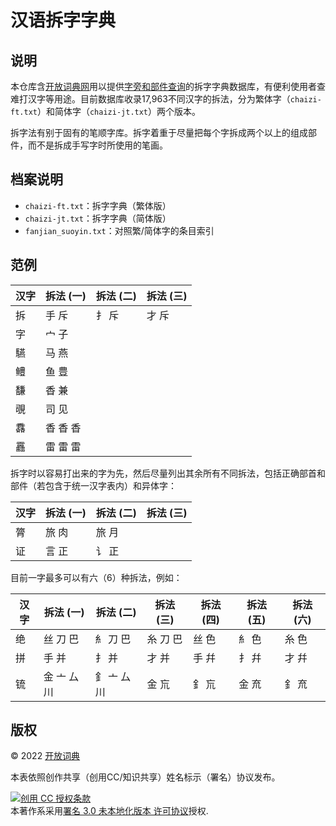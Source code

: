 # 汉语拆字字典

## 说明

本仓库含[开放词典网](http://kaifangcidian.com/)用以提供[字旁和部件查询](http://kaifangcidian.com/han/chaizi/)的拆字字典数据库，有便利使用者查难打汉字等用途。目前数据库收录17,963不同汉字的拆法，分为繁体字（`chaizi-ft.txt`）和简体字（`chaizi-jt.txt`）两个版本。

拆字法有别于固有的笔顺字库。拆字着重于尽量把每个字拆成两个以上的组成部件，而不是拆成手写字时所使用的笔画。


## 档案说明

* `chaizi-ft.txt`：拆字字典（繁体版）
* `chaizi-jt.txt`：拆字字典（简体版）
* `fanjian_suoyin.txt`：对照繁/简体字的条目索引

## 范例

汉字 | 拆法 (一) | 拆法 (二) | 拆法 (三)
--- | -------- | -------- | --------
拆 | 手 斥 | 扌 斥 | 才 斥
字 | 宀 子
驠 | 马 燕
鳢 | 鱼 豊
馦 | 香 兼
覗 | 司 见
馫 | 香 香 香
靐 | 雷 雷 雷

拆字时以容易打出来的字为先，然后尽量列出其余所有不同拆法，包括正确部首和部件（若包含于统一汉字表内）和异体字：

汉字 | 拆法 (一) | 拆法 (二) | 拆法 (三)
--- | -------- | -------- | --------
膂 | 旅 肉 | 旅 月
证 | 言 正 | 讠 正

目前一字最多可以有六（6）种拆法，例如：

汉字 | 拆法 (一) | 拆法 (二) | 拆法 (三) | 拆法 (四) | 拆法 (五) | 拆法 (六)
--- | -------- | -------- | -------- | -------- | -------- | --------
绝 | 丝 刀 巴 | 糹 刀 巴 | 糸 刀 巴 | 丝 色 | 糹 色 | 糸 色
拼 | 手 并 | 扌 并 | 才 并 | 手 幷 | 扌 幷 | 才 幷
锍 | 金 亠 厶 川 | 釒 亠 厶 川 | 金 巟 | 釒 巟 | 金 㐬 | 釒 㐬


## 版权

© 2022 [开放词典](http://www.kaifangcidian.com)

本表依照创作共享（创用CC/知识共享）姓名标示（署名）协议发布。

<a rel="license" href="http://creativecommons.org/licenses/by/3.0/"><img alt="创用 CC 授权条款" style="border-width:0" src="https://i.creativecommons.org/l/by/3.0/88x31.png" /></a><br />本著作系采用<a rel="license" href="http://creativecommons.org/licenses/by/3.0/">署名 3.0 未本地化版本 许可协议</a>授权.
